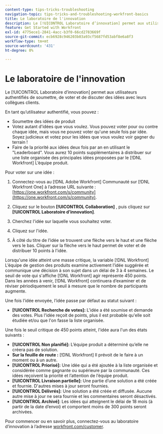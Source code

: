 ```yaml
---
content-type: tips-tricks-troubleshooting
navigation-topic: tips-tricks-and-troubleshooting-workfront-basics
title: Le laboratoire de l'innovation
description: Le [!UICONTROL Laboratoire d’innovation] permet aux utilisateurs authentifiés de soumettre, de voter et de discuter des idées avec leurs collègues clients.
feature: Get Started with Workfront
exl-id: 4775ece1-2841-4acc-b3f0-66cd2783669f
source-git-commit: ecb6928c946203b03a93cf5687fd53abf8e6a8f3
workflow-type: tm+mt
source-wordcount: '431'
ht-degree: 0%

---
```


# Le laboratoire de l&#39;innovation

Le [!UICONTROL Laboratoire d’innovation] permet aux utilisateurs authentifiés de soumettre, de voter et de discuter des idées avec leurs collègues clients.

En tant qu’utilisateur authentifié, vous pouvez :

* Soumettre des idées de produit
* Votez autant d&#39;idées que vous voulez. Vous pouvez voter pour ou contre chaque idée, mais vous ne pouvez voter qu&#39;une seule fois par idée. Soyez judicieux et votez pour les idées que vous voulez voir gagner du terrain !
* Faire de la priorité aux idées deux fois par an en utilisant le &quot;Leaderboard&quot;. Vous aurez 10 points supplémentaires à distribuer sur une liste organisée des principales idées proposées par le [!DNL Workfront] L’équipe produit.

Pour voter sur une idée :

1. Connectez-vous au [!DNL Adobe Workfront] Communauté sur [!DNL Workfront One] à l’adresse URL suivante :  [https://one.workfront.com/s/community](https://one.workfront.com/s/community).

1. Cliquez sur le bouton **[!UICONTROL Collaboration]** , puis cliquez sur **[!UICONTROL Laboratoire d’innovation]**.

1. Cherchez l&#39;idée sur laquelle vous souhaitez voter.
1. Cliquez sur l&#39;idée.
1. À côté du titre de l’idée se trouvent une flèche vers le haut et une flèche vers le bas. Cliquer sur la flèche vers le haut permet de voter et de distribuer 10 points à l&#39;idée.

Lorsqu&#39;une idée atteint une masse critique, la variable [!DNL Workfront] L’équipe de gestion des produits examine activement l’idée suggérée et communique une décision à son sujet dans un délai de 3 à 4 semaines. Le seuil de vote qui s&#39;affiche [!DNL Workfront] agir représente 450 points. Dans les années à venir, [!DNL Workfront] continuera d’examiner et de réviser périodiquement le seuil à mesure que le nombre de participants augmente.

Une fois l’idée envoyée, l’idée passe par défaut au statut suivant :

* **[!UICONTROL Recherche de votes]:** L&#39;idée a été soumise et demande des votes. Plus l&#39;idée reçoit de points, plus il est probable qu&#39;elle soit étudiée et/ou que l&#39;on fasse la liste organisée.

Une fois le seuil critique de 450 points atteint, l&#39;idée aura l&#39;un des états suivants :

* **[!UICONTROL Non planifié]:** L’équipe produit a déterminé qu’elle ne créera pas de solution.
* **Sur la feuille de route :** [!DNL Workfront] Il prévoit de le faire à un moment ou à un autre.
* **[!UICONTROL Priorisé]:** Une idée qui a été ajoutée à la liste organisée et considérée comme gagnante ou supérieure par la communauté. Ces idées reçoivent la priorité et l’attention de l’équipe produit.
* **[!UICONTROL Livraison partielle]:** Une partie d’une solution a été créée et fournie. D&#39;autres mises à jour seront fournies.
* **[!UICONTROL Délivrés]:** Une solution a été créée et diffusée. Aucune autre mise à jour ne sera fournie et les commentaires seront désactivés.
* **[!UICONTROL Archivé]**: Les idées qui atteignent le délai de 18 mois (à partir de la date d’envoi) et comportent moins de 300 points seront archivées.

Pour commencer ou en savoir plus, connectez-vous au laboratoire d’innovation à l’adresse  [workfront.com/customer](https://www.workfront.com/customer).
